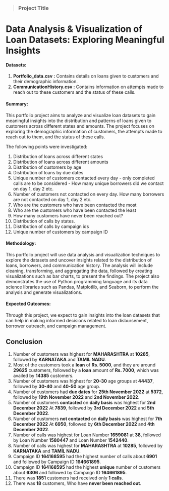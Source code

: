 <blockquote> <h3> Project Title </h3> </blockquote>
<h1> Data Analysis & Visualization of Loan Datasets: Exploring Meaningful Insights </h1>

<h4>Datasets:</h4>

1. __Portfolio_data.csv :__ Contains details on loans given to customers and their demographic information.
2. __CommunicationHistory.csv :__ Contains information on attempts made to reach out to these customers and the status of these calls.


<h4>Summary:</h4>
This portfolio project aims to analyze and visualize loan datasets to gain meaningful insights into the distribution and patterns of loans given to customers across different states and amounts. The project focuses on exploring the demographic information of customers, the attempts made to reach out to them, and the status of these calls.

The following points were investigated:
1. Distribution of loans across different states
2. Distribution of loans across different amounts
3. Distribution of customers by age
4. Distribution of loans by due dates
5. Unique number of customers contacted every day - only completed calls are to be considered - How many unique borrowers did we contact on day 1, day 2 etc.
6. Number of customers not contacted on every day. How many borrowers are not contacted on day 1, day 2 etc.
7. Who are the customers who have been contacted the most
8. Who are the customers who have been contacted the least
9. How many customers have never been reached out?
10. Distribution of calls by states.
11. Distribution of calls by campaign ids
12. Unique number of customers by campaign ID

<h4>Methodology:</h4>

This portfolio project will use data analysis and visualization techniques to explore the datasets and uncover insights related to the distribution of loans, borrowers, and communication history. The analysis will include cleaning, transforming, and aggregating the data, followed by creating visualizations such as bar charts, to present the findings. The project also demonstrates the use of Python programming language and its data science libraries such as Pandas, Matplotlib, and Seaborn, to perform the analysis and generate visualizations.

<h4>Expected Outcomes:</h4>

Through this project, we expect to gain insights into the loan datasets that can help in making informed decisions related to loan disbursement, borrower outreach, and campaign management.

## Conclusion
1. Number of customers was highest for __MAHARASHTRA__ at __10285__, followed by __KARNATAKA__ and __TAMIL NADU__.
2. Most of the customers took a __loan__ of __Rs. 5000__, and they are around __29625__ customers, followed by a __loan__ amount of __Rs. 7000__, which was availed by __14385__ customers. 
3. Number of customers was highest for __20-30__ age groups at __44437__, followed by __30-40__ and __40-50__ age group. 
4. Number of customers had __due dates__ for __25th November 2022__ at __5372__, followed by __19th November 2022__ and __2nd November 2022__.
5. Number of customers __contacted__ on __daily basis__ was highest for __2nd December 2022__ At __7839__, followed by __3rd December 2022__ and __5th December 2022__.
6. Number of customers __not contacted__ on __daily basis__ was highest for __7th December 2022__ At __6950__, followed by __6th December 2022__ and __4th December 2022__.
7. Number of calls was highest for Loan Number __1659081__ at __38__, followed by Loan Number __1580447__ and Loan Number __1542440__.
8. Number of calls was highest for __MAHARASHTRA__ at __10285__, followed by __KARNATAKA__ and __TAMIL NADU__.
9. Campaign ID __164168595__ had the highest number of calls about __6901__ and followed by Campaign ID __164661895__.
10. Campaign ID __164168595__ had the highest __unique__ number of customers about __6306__ and followed by Campaign ID __164661895__.
11. There was __1851__ customers had received only __1 calls__.
12. There was __18__ customers, Who have __never been reached out__.
